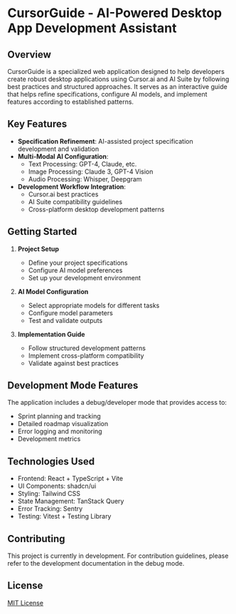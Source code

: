 # CursorGuide - AI-Powered Desktop App Development Assistant

## Overview

CursorGuide is a specialized web application designed to help developers create robust desktop applications using Cursor.ai and AI Suite by following best practices and structured approaches. It serves as an interactive guide that helps refine specifications, configure AI models, and implement features according to established patterns.

## Key Features

- **Specification Refinement**: AI-assisted project specification development and validation
- **Multi-Modal AI Configuration**: 
  - Text Processing: GPT-4, Claude, etc.
  - Image Processing: Claude 3, GPT-4 Vision
  - Audio Processing: Whisper, Deepgram
- **Development Workflow Integration**:
  - Cursor.ai best practices
  - AI Suite compatibility guidelines
  - Cross-platform desktop development patterns

## Getting Started

1. **Project Setup**
   - Define your project specifications
   - Configure AI model preferences
   - Set up your development environment

2. **AI Model Configuration**
   - Select appropriate models for different tasks
   - Configure model parameters
   - Test and validate outputs

3. **Implementation Guide**
   - Follow structured development patterns
   - Implement cross-platform compatibility
   - Validate against best practices

## Development Mode Features

The application includes a debug/developer mode that provides access to:
- Sprint planning and tracking
- Detailed roadmap visualization
- Error logging and monitoring
- Development metrics

## Technologies Used

- Frontend: React + TypeScript + Vite
- UI Components: shadcn/ui
- Styling: Tailwind CSS
- State Management: TanStack Query
- Error Tracking: Sentry
- Testing: Vitest + Testing Library

## Contributing

This project is currently in development. For contribution guidelines, please refer to the development documentation in the debug mode.

## License

[MIT License](LICENSE)